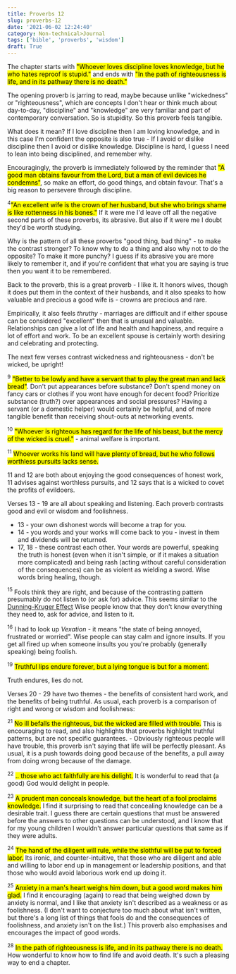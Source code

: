 ```yaml
---
title: Proverbs 12
slug: proverbs-12
date: '2021-06-02 12:24:40'
category: Non-technical>Journal
tags: ['bible', 'proverbs', 'wisdom']
draft: True
---
```


The chapter starts with <mark>"Whoever loves discipline loves knowledge, but he
who hates reproof is stupid."</mark> and ends with <mark>"In the path of
righteousness is life, and in its pathway there is no death."</mark>

The opening proverb is jarring to read, maybe because unlike "wickedness" or "righteousness",
which are concepts I don't hear or think much about day-to-day, "discipline" and
"knowledge" are very familiar and part of contemporary conversation. So is
stupidity. So this proverb feels tangible.

What does it mean? If I love discipline then I am loving knowledge, and in this
case I'm confident the opposite is also true - If I avoid or dislike discipline
then I avoid or dislike knowledge. Discipline is hard, I guess I need to lean
into being disciplined, and remember why.

Encouragingly, the proverb is immediately followed by the reminder that <mark>"A good
man obtains favour from the Lord, but a man of evil devices he condemns"</mark>, so
make an effort, do good things, and obtain favour. That's a big reason to
persevere through discipline.

$^4$<mark>"An excellent wife is the crown of her husband, but she who brings
shame is like rottenness in his bones."</mark> If it were me I'd leave off all
the negative second parts of these proverbs, its abrasive. But also if it were
me I doubt they'd be worth studying.

Why is the pattern of all these proverbs "good thing, bad thing" - to make the
contrast stronger? To know why to do a thing and also why not to do the
opposite? To make it more punchy? I guess if its abrasive you are more likely to
remember it, and if you're confident that what you are saying is true then you
want it to be remembered.

Back to the proverb, this is a great proverb - I like it. It honors wives,
though it does put them in the context of their husbands, and it also speaks to
how valuable and precious a good wife is - crowns are precious and rare.

Empirically, it also feels _thruthy_ - marriages are difficult and if either
spouse can be considered "excellent" then that is unusual and valuable.
Relationships can give a lot of life and health and happiness, and require a lot
of effort and work. To be an excellent spouse is certainly worth desiring and
celebrating and protecting.

The next few verses contrast wickedness and righteousness - don't be wicked, be
upright!

$^9$ <mark>"Better to be lowly and have a servant that to play the great man and lack
bread"</mark>. Don't put appearances before substance? Don't spend money on fancy cars
or clothes if you wont have enough for decent food? Prioritize substance
(truth?) over appearances and social pressures? Having a servant (or a domestic
helper) would certainly be helpful, and of more tangible benefit than receiving
shout-outs at networking events.

$^{10}$ <mark>"Whoever is righteous has regard for the life of his beast, but the mercy of the
wicked is cruel."</mark> - animal welfare is important.

$^{11}$ <mark>Whoever works his land will have plenty of bread, but he who
follows worthless pursuits lacks sense.</mark>

11 and 12 are both about enjoying the good consequences of honest work, 11
advises against worthless pursuits, and 12 says that is a wicked to covet the
profits of evildoers.

Verses 13 - 19 are all about speaking and listening. Each proverb contrasts good and
evil or wisdom and foolishness.

- 13 - your own dishonest words will become a trap for you.
- 14 - you words and your works will come back to you - invest in them and dividends will be returned.
- 17, 18 - these contrast each other. Your words are powerful,
  speaking the truth is honest (even when it isn't simple, or if it makes a
  situation more complicated) and being rash (acting without careful
  consideration of the consequences) can be as violent as wielding a sword. Wise
  words bring healing, though.

$^{15}$ Fools think they are right, and because of the contrasting pattern
presumably do not listen to (or ask for) advice. This seems similar to the
[Dunning-Kruger
Effect](https://en.wikipedia.org/wiki/Dunning%E2%80%93Kruger_effect) Wise people
know that they don't know everything they need to, ask for advice, and listen to
it.

$^{16}$ I had to look up _Vexation_ - it means "the state of being annoyed,
frustrated or worried". Wise people can stay calm and ignore insults. If you
get all fired up when someone insults you you're probably (generally speaking)
being foolish.

$^{19}$ <mark>Truthful lips endure forever, but a lying tongue is but for a
moment.</mark>

Truth endures, lies do not.

Verses 20 - 29 have two themes - the benefits of consistent hard work, and the
benefits of being truthful. As usual, each proverb is a comparison of right and
wrong or wisdom and foolishness:

$^{21}$ <mark>No ill befalls the righteous, but the wicked are filled with
trouble.</mark> This is encouraging to read, and also highlights that proverbs
highlight truthful patterns, but are not specific guarantees. - Obviously
righteous people will have trouble, this proverb isn't saying that life will be
perfectly pleasant. As usual, it is a push towards doing good because of the
benefits, a pull away from doing wrong because of the damage.

$^{22}$ <mark>.. those who act faithfully are his delight.</mark> It is
wonderful to read that (a good) God would delight in people.

$^{23}$ <mark>A prudent man conceals knowledge, but the heart of a fool
proclaims knowledge.</mark> I find it surprising to read that concealing
knowledge can be a desirable trait. I guess there are certain questions that
must be answered before the answers to other questions can be understood, and I
know that for my young children I wouldn't answer particular questions that same
as if they were adults.

$^{24}$ <mark>The hand of the diligent will rule, while the slothful will be
put to forced labor.</mark> Its ironic, and counter-intuitive, that those who are
diligent and able and willing to labor end up in management or leadership
positions, and that those who would avoid laborious work end up doing it.

$^{25}$ <mark>Anxiety in a man's heart weighs him down, but a good word makes
him glad.</mark> I find it encouraging (again) to read that being weighed down
by anxiety is normal, and I like that anxiety isn't described as a weakness or as
foolishness. (I don't want to conjecture too much about what isn't written, but
there's a long list of things that fools do and the consequences of foolishness,
and anxiety isn't on the list.) This proverb also emphasises and
encourages the impact of good words.

$^{28}$ <mark>In the path of righteousness is life, and in its pathway there is
no death.</mark> How wonderful to know how to find life and avoid death. It's
such a pleasing way to end a chapter.
